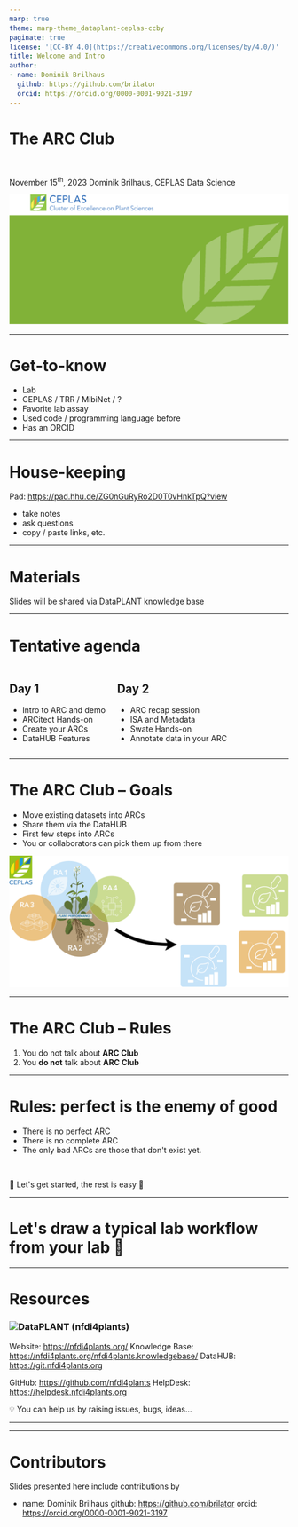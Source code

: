 ```yaml
---
marp: true
theme: marp-theme_dataplant-ceplas-ccby
paginate: true
license: '[CC-BY 4.0](https://creativecommons.org/licenses/by/4.0/)'
title: Welcome and Intro
author:
- name: Dominik Brilhaus
  github: https://github.com/brilator
  orcid: https://orcid.org/0000-0001-9021-3197
---
```


# The ARC Club

<!--  _color: white; -->
<!-- _paginate: false -->
<style scoped>section {background: none; background-color: white;}</style>

<br>

November 15<sup>th</sup>, 2023
Dominik Brilhaus, CEPLAS Data Science

![bg fit](./../../../img/background_title_ceplas.drawio.svg)

---

# Get-to-know

- Lab
- CEPLAS / TRR / MibiNet / ?
- Favorite lab assay
- Used code / programming language before
- Has an ORCID

---

# House-keeping

Pad: https://pad.hhu.de/ZG0nGuRyRo2D0T0vHnkTpQ?view

- take notes
- ask questions
- copy / paste links, etc.
 
---

# Materials

Slides will be shared via DataPLANT knowledge base

---

# Tentative agenda

<style scoped>
.columns {
    display: grid;
    grid-template-columns: repeat(2, minmax(0, 1fr));
}
</style>

<div class="columns">
<div class="columns-left">

## Day 1

- Intro to ARC and demo
- ARCitect Hands-on
- Create your ARCs
- DataHUB Features

</div>

<div class="columns-right">

## Day 2

- ARC recap session
- ISA and Metadata
- Swate Hands-on
- Annotate data in your ARC

</div>
</div>

---

# The ARC Club  &ndash; Goals

- Move existing datasets into ARCs
- Share them via the DataHUB
- First few steps into ARCs
- You or collaborators can pick them up from there

![bg right w:500](./../../../img/ceplas-ARCs.drawio.svg)

---

# The ARC Club &ndash; Rules

1. You do not talk about **ARC Club**
2. You **do not** talk about **ARC Club**

---

# Rules: perfect is the enemy of good

- There is no perfect ARC
- There is no complete ARC
- The only bad ARCs are those that don't exist yet.

<br>

:rocket: Let's get started, the rest is easy :rocket:

---

# Let's draw a typical lab workflow from your lab :pencil: <!-- fit -->

---

# Resources

### <img align="left" style="height:35px" src='https://raw.githubusercontent.com/nfdi4plants/Branding/7e7d442aafeaa767b9c14a63a16e459dadcbdaaf/logos/DataPLANT/DataPLANT_logo_minimal_rounded_bg_darkblue.svg'/> DataPLANT (nfdi4plants)

Website: <a href="https://nfdi4plants.org/" target="_blank">https://nfdi4plants.org/</a>
Knowledge Base: <a href="https://nfdi4plants.org/nfdi4plants.knowledgebase/" target="_blank">https://nfdi4plants.org/nfdi4plants.knowledgebase/</a>
DataHUB: <a href="https://git.nfdi4plants.org" target="_blank">https://git.nfdi4plants.org</a>


GitHub: <a href="https://github.com/nfdi4plants" target="_blank">https://github.com/nfdi4plants</a>
HelpDesk: <a href="https://helpdesk.nfdi4plants.org" target="_blank">https://helpdesk.nfdi4plants.org</a>

:bulb: You can help us by raising issues, bugs, ideas...

---

---

# Contributors

Slides presented here include contributions by

- name: Dominik Brilhaus
  github: https://github.com/brilator
  orcid: https://orcid.org/0000-0001-9021-3197
